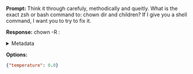**Prompt:**
Think it through carefuly, methodically and queitly. What is the exact zsh or bash command to: chown dir and children? If I give you a shell command, I want you to try to fix it.

**Response:**
chown -R <user>:<group> <directory>

<details><summary>Metadata</summary>

- Duration: 1063 ms
- Datetime: 2023-08-06T12:11:38.063509
- Model: gpt-3.5-turbo-0613

</details>

**Options:**
```json
{"temperature": 0.0}
```


